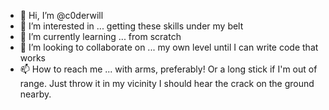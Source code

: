 - 👋 Hi, I’m @c0derwill
- 👀 I’m interested in ... getting these skills under my belt
- 🌱 I’m currently learning ... from scratch
- 💞️ I’m looking to collaborate on ... my own level until I can write code that works
- 📫 How to reach me ... with arms, preferably! Or a long stick if I'm out of range. Just throw it in my vicinity I should hear the crack on the ground nearby.

<!---
c0derwill/c0derwill is a ✨ special ✨ repository because its `README.md` (this file) appears on your GitHub profile.
You can click the Preview link to take a look at your changes.
--->
